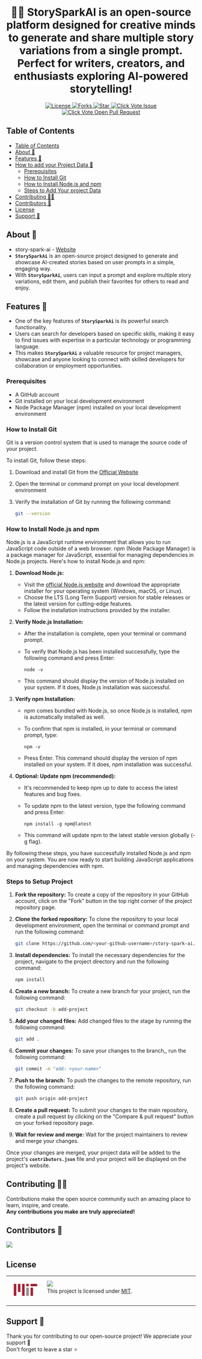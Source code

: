 <div align="center">
<h1>👩‍💻 StorySparkAI is an open-source platform designed for creative minds to generate and share multiple story variations from a single prompt. Perfect for writers, creators, and enthusiasts exploring AI-powered storytelling!</h1>
</div>

<p align="center">
   <a href="https://github.com/ronisarkarexe/story-spark-ai/blob/master/LICENSE" target="blank">
   <img src="https://img.shields.io/github/license/ronisarkarexe/story-spark-ai?style=for-the-badge&logo=appveyor" alt="License" />
   </a>
   <a href="https://github.com/ronisarkarexe/story-spark-ai/fork" target="blank">
   <img src="https://img.shields.io/github/forks/ronisarkarexe/story-spark-ai?style=for-the-badge&logo=appveyor" alt="Forks"/>
   </a>
   <a href="https://github.com/ronisarkarexe/story-spark-ai/stargazers" target="blank">
   <img src="https://img.shields.io/github/stars/ronisarkarexe/story-spark-ai?style=for-the-badge&logo=appveyor" alt="Star"/>
   </a>
   <a href="https://github.com/ronisarkarexe/story-spark-ai/issues" target="blank">
   <img src="https://img.shields.io/github/issues/ronisarkarexe/story-spark-ai.svg?style=for-the-badge&logo=appveyor" alt="Click Vote Issue"/>
   </a>
   <a href="https://github.com/ronisarkarexe/story-spark-ai/pulls" target="blank">
   <img src="https://img.shields.io/github/issues-pr/ronisarkarexe/story-spark-ai.svg?style=for-the-badge&logo=appveyor" alt="Click Vote Open Pull Request"/>
   </a>
</p>

## Table of Contents

- [Table of Contents](#table-of-contents)
- [About 🚀](#about-)
- [Features 💪](#features-)
- [How to add your Project Data 🤔](#how-to-add-your-project-data-)
  - [Prerequisites](#prerequisites)
  - [How to Install Git](#how-to-install-git)
  - [How to Install Node.js and npm](#how-to-install-nodejs-and-npm)
  - [Steps to Add Your project Data](#steps-to-add-your-project-data)
- [Contributing 👨‍💻](#contributing-)
- [Contributors 🤝](#contributors-)
- [License](#license)
- [Support 🙏](#support-)

<a id="about"></a>

## About 🚀

- story-spark-ai - [Website](https://storysparkai.vercel.app/)
- **`StorySparkAi`** is an open-source project designed to generate and showcase AI-created stories based on user prompts in a simple, engaging way.
- With **`StorySparkAi`**, users can input a prompt and explore multiple story variations, edit them, and publish their favorites for others to read and enjoy.

<a id="features"></a>

## Features 💪

- One of the key features of **`StorySparkAi`** is its powerful search functionality.
- Users can search for developers based on specific skills, making it easy to find issues with expertise in a particular technology or programming language.
- This makes **`StorySparkAi`** a valuable resource for project managers, showcase and anyone looking to connect with skilled developers for collaboration or employment opportunities.

<a id="prerequisites"></a>

### Prerequisites

- A GitHub account
- Git installed on your local development environment
- Node Package Manager (npm) installed on your local development environment

### How to Install Git

Git is a version control system that is used to manage the source code of your project.

To install Git, follow these steps:

1. Download and install Git from the [Official Website](https://git-scm.com/downloads)
2. Open the terminal or command prompt on your local development environment
3. Verify the installation of Git by running the following command:

   ```bash
   git --version
   ```

### How to Install Node.js and npm

Node.js is a JavaScript runtime environment that allows you to run JavaScript code outside of a web browser. npm (Node Package Manager) is a package manager for JavaScript, essential for managing dependencies in Node.js projects. Here's how to install Node.js and npm:

1. **Download Node.js:**

   - Visit the [official Node.js website](https://nodejs.org/en/download/) and download the appropriate installer for your operating system (Windows, macOS, or Linux).
   - Choose the LTS (Long Term Support) version for stable releases or the latest version for cutting-edge features.
   - Follow the installation instructions provided by the installer.

2. **Verify Node.js Installation:**

   - After the installation is complete, open your terminal or command prompt.
   - To verify that Node.js has been installed successfully, type the following command and press Enter:

     ```
     node -v
     ```

   - This command should display the version of Node.js installed on your system. If it does, Node.js installation was successful.

3. **Verify npm Installation:**

   - npm comes bundled with Node.js, so once Node.js is installed, npm is automatically installed as well.
   - To confirm that npm is installed, in your terminal or command prompt, type:

     ```
     npm -v
     ```

   - Press Enter. This command should display the version of npm installed on your system. If it does, npm installation was successful.

4. **Optional: Update npm (recommended):**

   - It's recommended to keep npm up to date to access the latest features and bug fixes.
   - To update npm to the latest version, type the following command and press Enter:

     ```
     npm install -g npm@latest
     ```

   - This command will update npm to the latest stable version globally (-g flag).

By following these steps, you have successfully installed Node.js and npm on your system. You are now ready to start building JavaScript applications and managing dependencies with npm.

### Steps to Setup Project

1. **Fork the repository:** To create a copy of the repository in your GitHub account, click on the "Fork" button in the top right corner of the project repository page.
2. **Clone the forked repository:** To clone the repository to your local development environment, open the terminal or command prompt and run the following command:

   ```bash
   git clone https://github.com/<your-github-username>/story-spark-ai.git
   ```

3. **Install dependencies:** To install the necessary dependencies for the project, navigate to the project directory and run the following command:

   ```bash
   npm install
   ```
4. **Create a new branch:** To create a new branch for your project, run the following command:
    ```bash
    git checkout -b add-project
    ```
5. **Add your changed files:** Add changed files to the stage by running the following command:
    ```bash
    git add .
    ```
6. **Commit your changes:** To save your changes to the branch,, run the following command:
    ```bash
    git commit -m "add: <your-name>"
    ```
7. **Push to the branch:** To push the changes to the remote repository, run the following command:
    ```bash
    git push origin add-project
    ```
8. **Create a pull request:** To submit your changes to the main repository, create a pull request by clicking on the "Compare & pull request" button on your forked repository page.
9. **Wait for review and merge:** Wait for the project maintainers to review and merge your changes.

Once your changes are merged, your project data will be added to the project's **`contributors.json`** file and your project will be displayed on the project's website.

<a id="contributing"></a>

## Contributing 👨‍💻

Contributions make the open source community such an amazing place to learn, inspire, and create. <br>
**Any contributions you make are truly appreciated!**

<a id="contributors"></a>

## Contributors 🤝

<a href="https://github.com/ronisarkarexe/story-spark-ai/graphs/contributors">
  <img src="https://contrib.rocks/image?repo=ronisarkarexe/story-spark-ai" />
</a>

<a id="license"></a>

## License

<table>
  <tr>
     <td>
       <p align="center"> <img src="https://github.com/malivinayak/malivinayak/blob/main/LICENSE-Logo/MIT.png?raw=true" width="80%"></img>
    </td>
    <td> 
      <img src="https://img.shields.io/badge/License-MIT-yellow.svg"/> <br> 
         This project is licensed under <a href="./LICENSE">MIT</a>. <img width=2300/>
    </td>
  </tr>
</table>

<a id="support"></a>

## Support 🙏

Thank you for contributing to our open-source project! We appreciate your support 🚀 <br>
Don't forget to leave a star ⭐
